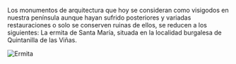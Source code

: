 Los monumentos de arquitectura que hoy se consideran como visigodos en nuestra
península aunque hayan sufrido posteriores y variadas restauraciones o solo se
conserven ruinas de ellos, se reducen a los siguientes:
La ermita de Santa María, situada en la localidad burgalesa de Quintanilla de las
Viñas.

![Ermita](ermita.png)
